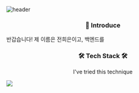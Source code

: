 ![header](https://capsule-render.vercel.app/api?type=waving&color=gradient&height=300&section=header&text=Welcome&fontSize=50&desc=Heeeun%20GitHub&descSize=10&descAlign=60)

<h3 align="center"> 🙌 Introduce </h3>
반갑습니다!
제 이름은 전희은이고, 백엔드를 

<h3 align="center">🛠 Tech Stack 🛠</h3>
<p align="center">I've tried this technique</p>
<img src="https://img.shields.io/badge/java-#0085CA?style=flat-square&logo=java&logoColor=white"/>

